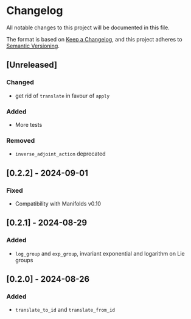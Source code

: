 # Changelog

All notable changes to this project will be documented in this file.

The format is based on [Keep a Changelog](https://keepachangelog.com/en/1.1.0/),
and this project adheres to [Semantic Versioning](https://semver.org/spec/v2.0.0.html).

## [Unreleased]

### Changed

- get rid of `translate` in favour of `apply`

### Added

- More tests

### Removed

- `inverse_adjoint_action` deprecated

## [0.2.2] - 2024-09-01

### Fixed

- Compatibility with Manifolds v0.10

## [0.2.1] - 2024-08-29

### Added

- `log_group` and `exp_group`, invariant exponential and logarithm on Lie groups

## [0.2.0] - 2024-08-26

### Added

- `translate_to_id` and `translate_from_id`

